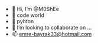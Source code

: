 - 👋 Hi, I’m @M0ShEe
- 👀 code world
- 🌱 pyhton
- 💞️ I’m looking to collaborate on ...
- 📫  emre-bayrak33@hotmail.com
<!---
M0ShEe/M0ShEe is a ✨ special ✨ repository because its `README.md` (this file) appears on your GitHub profile.
You can click the Preview link to take a look at your changes.
---
